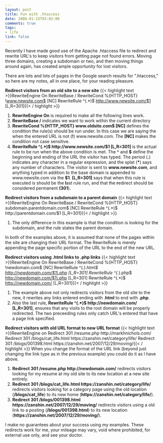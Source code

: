 ```yaml
--- 
layout: post
title: Fun with .htaccess
date: 2008-01-15T03:02:00
comments: true
tags:
- life
link: false
---
```

Recently I have made good use of the Apache .htaccess file to redirect and rewrite URL's to keep visitors from getting page not found errors.  Moving three domains, creating a subdomain or two, and then moving things around again, has created ample opportunity for lost visitors.

There are lots and lots of pages in the Google search results for ".htaccess," so here are my notes, all in one place, for your reading pleasure.

<strong>Redirect visitors from an old site to a new site</strong>
{{< highlight text >}}RewriteEngine On
RewriteBase /
RewriteCond %{HTTP_HOST} !www.newsite.com$ [NC]
RewriteRule ^(.*)$ http://www.newsite.com/$1 [L,R=301]{{< / highlight >}}
<ol>
	<li><strong>RewriteEngine On</strong> is required to make all the following lines work.</li>
	<li><strong>RewriteBase /</strong> indicates we want to work within the current directory</li>
	<li><strong>RewriteCond %{HTTP_HOST} www.oldsite.com$ [NC]</strong> defines the condition the rule(s) should be run under.  In this case we are saying the when the entered URL is not (<strong>!</strong>) www.newsite.com.  The <strong>[NC]</strong> makes the condition not case sensitive.</li>
	<li><strong>RewriteRule ^(.*)$ http://www.newsite.com/$1 [L,R=301]</strong> is the actual rule to be run when the above condition is met.  The <strong>^</strong> and <strong>$</strong> define the beginning and ending of the URL the visitor has typed.  The period (<strong>.</strong>) indicates any character in a regular expression, and the splat (<strong>*</strong>) says any number of characters.  The visitor is sent to <strong>www.newsite.com</strong>, and anything typed in addition to the base domain is appended to www.newsite.com via the <strong>$1</strong>.  <strong>[L,R=301]</strong> says that when this rule is executed is should be the <strong>l</strong>ast rule run, and that the <strong>r</strong>edirect should be considered permanent <strong>(301</strong>).</li>
</ol>
<strong>Redirect visitors from a subdomain to a parent domain</strong>
{{< highlight text >}}RewriteEngine On
RewriteBase /
RewriteCond %{HTTP_HOST} subdomain.parentdomain.com$ [NC]
RewriteRule ^(.*)$ http://parentdomain.com/$1 [L,R=301]{{< / highlight >}}
<ol>
	<li>The only difference in this example is that the condition is looking for the subdomain, and the rule states the parent domain.</li>
</ol>
In both of the examples above, it is assumed that none of the pages within the site are changing their URL format.  The RewriteRule is merely appending the page specific portion of the URL to the end of the new URL.

<strong>Redirect visitors using .html links to .php links</strong>
{{< highlight text >}}RewriteEngine On
RewriteBase /
RewriteCond %{HTTP_HOST} !newdomain.com$ [NC]
RewriteRule ^(.*)\.html$ http://newdomain.com/$1\.php [L,R=301]
RewriteRule ^(.*)\.php$ http://newdomain.com/$1\.php [L,R=301]
RewriteRule ^(.*)$ http://newdomain.com/ [L,R=301]{{< / highlight >}}
<ol>
	<li>The example above not only redirects visitors from the old site to the new, it rewrites any links entered ending with .<strong>html</strong> to end with .<strong>php</strong>.</li>
	<li>Also the last rule, <strong>RewriteRule ^(.*)$ http://newdomain.com/ [L,R=301]</strong>, ensures that any visits to the root domain will be properly redirected.  The two preceeding rules only catch URL's entered that have a page link specified.</li>
</ol>
<strong>Redirect visitors with old URL format to new URL format</strong>
{{< highlight text >}}RewriteEngine on
Redirect 301 /resume.php http://markhnichols.com/
Redirect 301 /blogs/cat_life.html https://zanshin.net/category/life/
Redirect 301 /blogs/001398.html https://zanshin.net/2007/12/29/moving/{{< / highlight >}}
When you change the format of the URL link (beyond just changing the link type as in the previous example) you could do it as I have above.
<ol>
	<li><strong>Redirect 301 /resume.php http://newdomain.com/</strong> redirects visitors looking for my resume at my old site to its new location at a new site entirely.</li>
	<li><strong>Redirect 301  /blogs/cat_life.html https://zanshin.net/category/life/</strong> redirects visitors looking for a category page using the old location (<strong>/blogs/cat_life</strong>) to its new home (<strong>https://zanshin.net/category/life/</strong>).</li>
	<li> <strong>Redirect 301 /blogs/001398.html https://zanshin.net/2007/12/29/moving/</strong> redirects visitors using a old link to a posting (<strong>/blogs/001398.html</strong>) to its new location (<strong>https://zanshin.net/2007/12/29/moving/</strong>).</li>
</ol>
I make no guarantees about your success using my examples.  These redirects work for me, your mileage may vary, void where prohibited, for external use only, and see your doctor.
